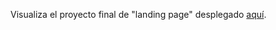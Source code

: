 Visualiza el proyecto final de "landing page" desplegado <a href="https://radulh-portafolio-css-avanzado.netlify.app/">aquí</a>.
